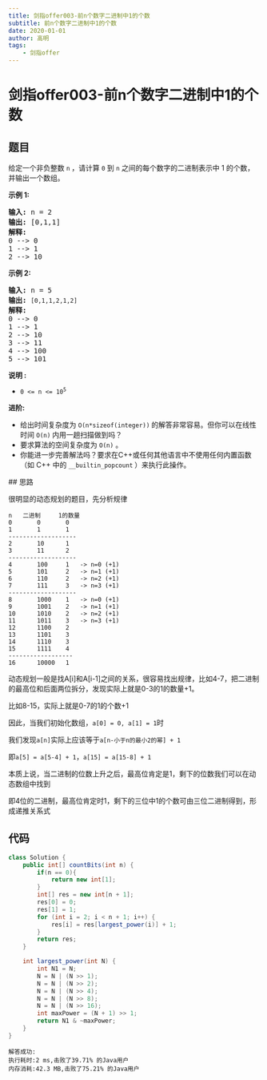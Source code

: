 ```yaml
---
title: 剑指offer003-前n个数字二进制中1的个数
subtitle: 前n个数字二进制中1的个数
date: 2020-01-01
author: 高明
tags:
	- 剑指offer
---
```




# 剑指offer003-前n个数字二进制中1的个数

## 题目

<p>给定一个非负整数 <code>n</code><b>&nbsp;</b>，请计算 <code>0</code> 到 <code>n</code> 之间的每个数字的二进制表示中 1 的个数，并输出一个数组。</p>

<p><strong>示例 1:</strong></p>

<pre>
<strong>输入: </strong>n =<strong> </strong>2
<strong>输出: </strong>[0,1,1]
<strong>解释: 
</strong>0 --&gt; 0
1 --&gt; 1
2 --&gt; 10
</pre>

<p><strong>示例&nbsp;2:</strong></p>

<pre>
<strong>输入: </strong>n =<strong> </strong>5
<strong>输出: </strong><code>[0,1,1,2,1,2]
</code><span style="white-space: pre-wrap;"><strong>解释:</strong>
</span>0 --&gt; 0
1 --&gt; 1
2 --&gt; 10
3 --&gt; 11
4 --&gt; 100
5 --&gt; 101
</pre>
<p><strong>说明 :</strong></p>

<ul>
	<li><code>0 &lt;= n &lt;= 10<sup>5</sup></code></li>
</ul>
<p><strong>进阶:</strong></p>

<ul>
	<li>给出时间复杂度为&nbsp;<code>O(n*sizeof(integer))</code><strong>&nbsp;</strong>的解答非常容易。但你可以在线性时间&nbsp;<code>O(n)</code><strong>&nbsp;</strong>内用一趟扫描做到吗？</li>
	<li>要求算法的空间复杂度为&nbsp;<code>O(n)</code>&nbsp;。</li>
	<li>你能进一步完善解法吗？要求在C++或任何其他语言中不使用任何内置函数（如 C++ 中的&nbsp;<code>__builtin_popcount</code><strong>&nbsp;</strong>）来执行此操作。</li>
</ul>
## 思路

很明显的动态规划的题目，先分析规律

```
n	二进制		1的数量
0		0		0
1		1		1
-------------------
2		10		1
3		11		2
-------------------
4		100		1	-> n=0 (+1)
5		101		2	-> n=1 (+1)
6		110		2	-> n=2 (+1)
7		111		3	-> n=3 (+1)
-------------------
8		1000	1	-> n=0 (+1)
9		1001	2	-> n=1 (+1)
10		1010	2	-> n=2 (+1)
11		1011	3	-> n=3 (+1)
12		1100	2
13		1101	3
14		1110	3
15		1111	4
------------------
16		10000	1
```

动态规划一般是找A[i]和A[i-1]之间的关系，很容易找出规律，比如4-7，把二进制的最高位和后面两位拆分，发现实际上就是0-3的1的数量+1。

比如8-15，实际上就是0-7的1的个数+1

因此，当我们初始化数组，`a[0] = 0, a[1] = 1`时

我们发现`a[n]`实际上应该等于`a[n-小于n的最小2的幂] + 1`

即`a[5] = a[5-4] + 1`，`a[15] = a[15-8] + 1` 

本质上说，当二进制的位数上升之后，最高位肯定是1，剩下的位数我们可以在动态数组中找到

即4位的二进制，最高位肯定时1，剩下的三位中1的个数可由三位二进制得到，形成递推关系式

## 代码

```java
class Solution {
    public int[] countBits(int n) {
        if(n == 0){
            return new int[1];
        }
        int[] res = new int[n + 1];
        res[0] = 0;
        res[1] = 1;
        for (int i = 2; i < n + 1; i++) {
            res[i] = res[largest_power(i)] + 1;
        }
        return res;
    }

    int largest_power(int N) {
        int N1 = N;
        N = N | (N >> 1);
        N = N | (N >> 2);
        N = N | (N >> 4);
        N = N | (N >> 8);
        N = N | (N >> 16);
        int maxPower = (N + 1) >> 1;
        return N1 & ~maxPower;
    }
}
```

```
解答成功:
执行耗时:2 ms,击败了39.71% 的Java用户
内存消耗:42.3 MB,击败了75.21% 的Java用户
```

